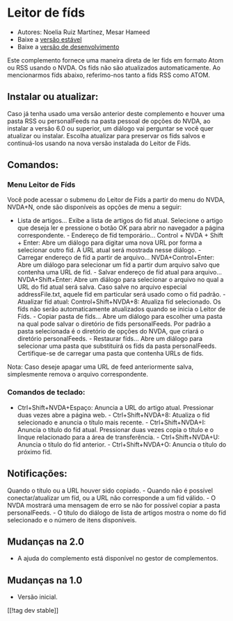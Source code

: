 # Leitor de fíds #

* Autores: Noelia Ruiz Martínez, Mesar Hameed
* Baixe a [versão estável][2]
* Baixe a [versão de desenvolvimento][1]

Este complemento fornece uma maneira direta de ler fíds em formato Atom ou
RSS usando o NVDA. Os fíds não são atualizados automaticamente.  Ao
mencionarmos fíds abaixo, referimo-nos tanto a fíds RSS como ATOM.

## Instalar ou atualizar: ##

Caso já tenha usado uma versão anterior deste complemento e houver uma pasta
RSS ou personalFeeds na pasta pessoal de opções do NVDA, ao instalar a
versão 6.0 ou superior, um diálogo vai perguntar se você quer atualizar ou
instalar.  Escolha atualizar para preservar os fíds salvos e continuá-los
usando na nova versão instalada do Leitor de Fíds.

## Comandos: ##

### Menu Leitor de Fíds ###

Você pode acessar o submenu do Leitor de Fíds a partir do menu do NVDA,
NVDA+N, onde são disponíveis as opções de menu a seguir:

- Lista de artigos... Exibe a lista de artigos do fíd atual. Selecione o
artigo que deseja ler e pressione o botão OK para abrir no navegador a
página correspondente. - Endereço de fíd temporário... Control + NVDA +
Shift + Enter: Abre um diálogo para digitar uma nova URL por forma a
selecionar outro fíd. A URL atual será mostrada nesse diálogo. - Carregar
endereço de fíd a partir de arquivo... NVDA+Control+Enter: Abre um diálogo
para selecionar um fíd a partir dum arquivo salvo que contenha uma URL de
fíd. - Salvar endereço de fíd atual para arquivo... NVDA+Shift+Enter: Abre
um diálogo para selecionar o arquivo no qual a URL do fíd atual será
salva. Caso salve no arquivo especial addressFile.txt, aquele fíd em
particular será usado como o fíd padrão. - Atualizar fíd atual:
Control+Shift+NVDA+8: Atualiza fíd selecionado. Os fíds não serão
automaticamente atualizados quando se inicia o Leitor de Fíds. - Copiar
pasta de fíds...  Abre um diálogo para escolher uma pasta na qual pode
salvar o diretório de fíds personalFeeds. Por padrão a pasta selecionada é o
diretório de opções do NVDA, que criará o diretório personalFeeds. -
Restaurar fíds...  Abre um diálogo para selecionar uma pasta que substituirá
os fíds da pasta personalFeeds. Certifique-se de carregar uma pasta que
contenha URLs de fíds.

Nota: Caso deseje apagar uma URL de feed anteriormente salva, simplesmente
remova o arquivo correspondente.

### Comandos de teclado: ###

- Ctrl+Shift+NVDA+Espaço: Anuncia a URL do artigo atual. Pressionar duas
vezes abre a página web.  - Ctrl+Shift+NVDA+8: Atualiza o fíd selecionado e
anuncia o título mais recente.  - Ctrl+Shift+NVDA+I: Anuncia o título do fíd
atual. Pressionar duas vezes copia o título e o linque relacionado para a
área de transferência.  - Ctrl+Shift+NVDA+U: Anuncia o título do fíd
anterior.  - Ctrl+Shift+NVDA+O: Anuncia o título do próximo fíd.

## Notificações: ##

Quando o título ou a URL houver sido copiado.  - Quando não é possível
conectar/atualizar um fíd, ou a URL não corresponde a um fíd válido.  - O
NVDA mostrará uma mensagem de erro se não for possível copiar a pasta
personalFeeds.  - O título do diálogo de lista de artigos mostra o nome do
fíd selecionado e o número de itens disponíveis.

## Mudanças na 2.0 ##
*	 A ajuda do complemento está disponível no gestor de complementos.

## Mudanças na 1.0 ##
*	 Versão inicial.

[[!tag dev stable]]

[1]: http://addons.nvda-project.org/files/get.php?file=rf-dev

[2]: http://addons.nvda-project.org/files/get.php?file=rf

